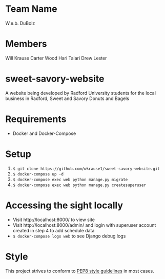 # Team Name
W.e.b. DuBoiz

# Members
Will Krause
Carter Wood
Hari Talari
Drew Lester

# sweet-savory-website
A website being developed by Radford University students for the local business in Radford, Sweet and Savory Donuts and Bagels

# Requirements
- Docker and Docker-Compose

# Setup
1. `$ git clone https://github.com/wkrause1/sweet-savory-website.git`
2. `$ docker-compose up -d`
3. `$ docker-compose exec web python manage.py migrate`
4. `$ docker-compose exec web python manage.py createsuperuser`

# Accessing the sight locally
- Visit http://localhost:8000/ to view site
- Visit http://localhost:8000/admin/ and login with superuser account
   created in step 4 to add schedule data
- `$ docker-compose logs web` to see Django debug logs

# Style
This project strives to conform to [PEP8 style guidelines](http://pep8.org) in most cases.
